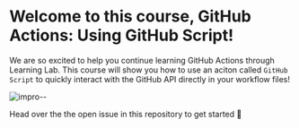 # Welcome to this course, GitHub Actions: Using GitHub Script!

We are so excited to help you continue learning GitHub Actions through Learning Lab.  This course will show you how to use an aciton called `GitHub Script` to quickly interact with the GitHub API directly in your workflow files!





![impro](https://user-images.githubusercontent.com/77149594/104116587-187c8180-531a-11eb-92c2-8013b13a044d.jpg)--

Head over the the open issue in this repository to get started :tada:

